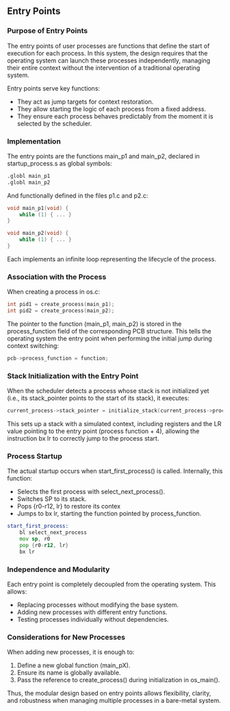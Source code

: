 ## Entry Points

### Purpose of Entry Points

The entry points of user processes are functions that define the start of execution for each process. In this system, the design requires that the operating system can launch these processes independently, managing their entire context without the intervention of a traditional operating system.

Entry points serve key functions:

* They act as jump targets for context restoration.
* They allow starting the logic of each process from a fixed address.
* They ensure each process behaves predictably from the moment it is selected by the scheduler.

### Implementation

The entry points are the functions main_p1 and main_p2, declared in startup_process.s as global symbols:

```asm
.globl main_p1
.globl main_p2
```

And functionally defined in the files p1.c and p2.c:

```c
void main_p1(void) {
    while (1) { ... }
}

void main_p2(void) {
    while (1) { ... }
}
```

Each implements an infinite loop representing the lifecycle of the process.

### Association with the Process

When creating a process in os.c:

```c
int pid1 = create_process(main_p1);
int pid2 = create_process(main_p2);
```

The pointer to the function (main_p1, main_p2) is stored in the process_function field of the corresponding PCB structure. This tells the operating system the entry point when performing the initial jump during context switching:

```c
pcb->process_function = function;
```

### Stack Initialization with the Entry Point

When the scheduler detects a process whose stack is not initialized yet (i.e., its stack_pointer points to the start of its stack), it executes:

```c
current_process->stack_pointer = initialize_stack(current_process->process_function, current_process->stack_pointer);
```

This sets up a stack with a simulated context, including registers and the LR value pointing to the entry point (process function + 4), allowing the instruction bx lr to correctly jump to the process start.

### Process Startup

The actual startup occurs when start_first_process() is called. Internally, this function:

* Selects the first process with select_next_process().
* Switches SP to its stack.
* Pops {r0-r12, lr} to restore its contex
* Jumps to bx lr, starting the function pointed by process_function.

```asm
start_first_process:
    bl select_next_process
    mov sp, r0
    pop {r0-r12, lr}
    bx lr
```

### Independence and Modularity

Each entry point is completely decoupled from the operating system. This allows:

* Replacing processes without modifying the base system.
* Adding new processes with different entry functions.
* Testing processes individually without dependencies.

### Considerations for New Processes

When adding new processes, it is enough to:

1. Define a new global function (main_pX).
2. Ensure its name is globally available.
3. Pass the reference to create_process() during initialization in os_main().

Thus, the modular design based on entry points allows flexibility, clarity, and robustness when managing multiple processes in a bare-metal system.
